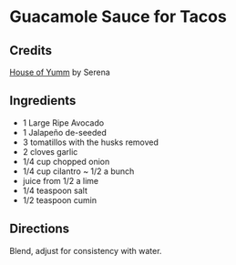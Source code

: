 # Guacamole Sauce for Tacos

## Credits

[House of Yumm](https://houseofyumm.com/creamy-avocado-salsa/) by Serena

## Ingredients

- 1 Large Ripe Avocado
- 1 Jalapeño de-seeded
- 3 tomatillos with the husks removed
- 2 cloves garlic
- 1/4 cup chopped onion
- 1/4 cup cilantro ~ 1/2 a bunch
- juice from 1/2 a lime
- 1/4 teaspoon salt
- 1/2 teaspoon cumin

## Directions

Blend, adjust for consistency with water.


